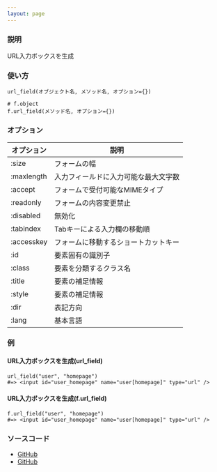 ```yaml
---
layout: page
---
```


### 説明

URL入力ボックスを生成

### 使い方

    url_field(オブジェクト名, メソッド名, オプション={})

    # f.object
    f.url_field(メソッド名, オプション={})

### オプション

| オプション | 説明                                 |
| ---------- | ------------------------------------ |
| :size      | フォームの幅                         |
| :maxlength | 入力フィールドに入力可能な最大文字数 |
| :accept    | フォームで受付可能なMIMEタイプ       |
| :readonly  | フォームの内容変更禁止               |
| :disabled  | 無効化                               |
| :tabindex  | Tabキーによる入力欄の移動順          |
| :accesskey | フォームに移動するショートカットキー |
| :id        | 要素固有の識別子                     |
| :class     | 要素を分類するクラス名               |
| :title     | 要素の補足情報                       |
| :style     | 要素の補足情報                       |
| :dir       | 表記方向                             |
| :lang      | 基本言語                             |

### 例

#### URL入力ボックスを生成(url_field)

    url_field("user", "homepage")
    #=> <input id="user_homepage" name="user[homepage]" type="url" />

#### URL入力ボックスを生成(f.url_field)

    f.url_field("user", "homepage")
    #=> <input id="user_homepage" name="user[homepage]" type="url" />

### ソースコード

- [GitHub](https://github.com/rails/rails/blob/984c3ef2775781d47efa9f541ce570daa2434a80/actionview/lib/action_view/helpers/form_helper.rb#L1539)
- [GitHub](https://github.com/rails/rails/blob/984c3ef2775781d47efa9f541ce570daa2434a80/actionview/lib/action_view/helpers/form_helper.rb#L1948)
